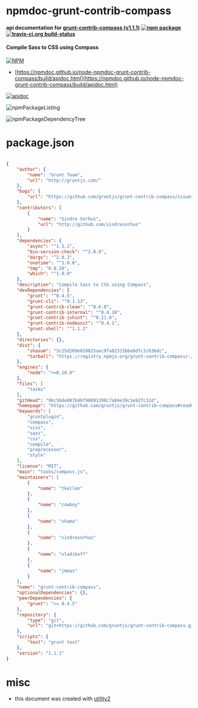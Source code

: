 # npmdoc-grunt-contrib-compass

#### api documentation for  [grunt-contrib-compass (v1.1.1)](https://github.com/gruntjs/grunt-contrib-compass#readme)  [![npm package](https://img.shields.io/npm/v/npmdoc-grunt-contrib-compass.svg?style=flat-square)](https://www.npmjs.org/package/npmdoc-grunt-contrib-compass) [![travis-ci.org build-status](https://api.travis-ci.org/npmdoc/node-npmdoc-grunt-contrib-compass.svg)](https://travis-ci.org/npmdoc/node-npmdoc-grunt-contrib-compass)

#### Compile Sass to CSS using Compass

[![NPM](https://nodei.co/npm/grunt-contrib-compass.png?downloads=true&downloadRank=true&stars=true)](https://www.npmjs.com/package/grunt-contrib-compass)

- [https://npmdoc.github.io/node-npmdoc-grunt-contrib-compass/build/apidoc.html](https://npmdoc.github.io/node-npmdoc-grunt-contrib-compass/build/apidoc.html)

[![apidoc](https://npmdoc.github.io/node-npmdoc-grunt-contrib-compass/build/screenCapture.buildCi.browser.%252Ftmp%252Fbuild%252Fapidoc.html.png)](https://npmdoc.github.io/node-npmdoc-grunt-contrib-compass/build/apidoc.html)

![npmPackageListing](https://npmdoc.github.io/node-npmdoc-grunt-contrib-compass/build/screenCapture.npmPackageListing.svg)

![npmPackageDependencyTree](https://npmdoc.github.io/node-npmdoc-grunt-contrib-compass/build/screenCapture.npmPackageDependencyTree.svg)



# package.json

```json

{
    "author": {
        "name": "Grunt Team",
        "url": "http://gruntjs.com/"
    },
    "bugs": {
        "url": "https://github.com/gruntjs/grunt-contrib-compass/issues"
    },
    "contributors": [
        {
            "name": "Sindre Sorhus",
            "url": "http://github.com/sindresorhus"
        }
    ],
    "dependencies": {
        "async": "^1.5.2",
        "bin-version-check": "^2.0.0",
        "dargs": "^2.0.3",
        "onetime": "^1.0.0",
        "tmp": "0.0.28",
        "which": "^1.0.9"
    },
    "description": "Compile Sass to CSS using Compass",
    "devDependencies": {
        "grunt": "^0.4.5",
        "grunt-cli": "^0.1.13",
        "grunt-contrib-clean": "^0.6.0",
        "grunt-contrib-internal": "^0.4.10",
        "grunt-contrib-jshint": "^0.11.0",
        "grunt-contrib-nodeunit": "^0.4.1",
        "grunt-shell": "^1.1.2"
    },
    "directories": {},
    "dist": {
        "shasum": "3c25d209e018825aac9fa82315bbe6dfc1c636dc",
        "tarball": "https://registry.npmjs.org/grunt-contrib-compass/-/grunt-contrib-compass-1.1.1.tgz"
    },
    "engines": {
        "node": ">=0.10.0"
    },
    "files": [
        "tasks"
    ],
    "gitHead": "96c5bde887b46f98091398c7a84e39c1e92fc12d",
    "homepage": "https://github.com/gruntjs/grunt-contrib-compass#readme",
    "keywords": [
        "gruntplugin",
        "compass",
        "scss",
        "sass",
        "css",
        "compile",
        "preprocessor",
        "style"
    ],
    "license": "MIT",
    "main": "tasks/compass.js",
    "maintainers": [
        {
            "name": "tkellen"
        },
        {
            "name": "cowboy"
        },
        {
            "name": "shama"
        },
        {
            "name": "sindresorhus"
        },
        {
            "name": "vladikoff"
        },
        {
            "name": "jmeas"
        }
    ],
    "name": "grunt-contrib-compass",
    "optionalDependencies": {},
    "peerDependencies": {
        "grunt": ">= 0.4.5"
    },
    "repository": {
        "type": "git",
        "url": "git+https://github.com/gruntjs/grunt-contrib-compass.git"
    },
    "scripts": {
        "test": "grunt test"
    },
    "version": "1.1.1"
}
```



# misc
- this document was created with [utility2](https://github.com/kaizhu256/node-utility2)
